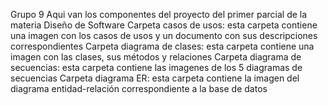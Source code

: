 Grupo 9
Aqui van los componentes del proyecto del primer parcial de la materia Diseño de Software 
Carpeta casos de usos: esta carpeta contiene una imagen con los casos de usos y un documento con sus descripciones correspondientes
Carpeta diagrama de clases: esta carpeta contiene una imagen con las clases, sus métodos y relaciones
Carpeta diagrama de secuencias:  esta carpeta contiene las imagenes de los 5 diagramas de secuencias
Carpeta diagrama ER: esta carpeta contiene la imagen del diagrama entidad-relación correspondiente a la base de datos
